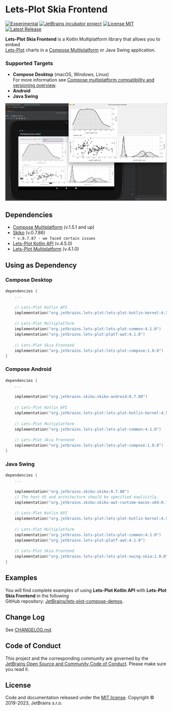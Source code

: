# Lets-Plot Skia Frontend

[![Experimental](https://kotl.in/badges/experimental.svg)](https://kotlinlang.org/docs/components-stability.html)
[![JetBrains incubator project](https://jb.gg/badges/incubator.svg)](https://confluence.jetbrains.com/display/ALL/JetBrains+on+GitHub)
[![License MIT](https://img.shields.io/badge/License-MIT-yellow.svg)](https://raw.githubusercontent.com/JetBrains/lets-plot-skia/master/LICENSE)
[![Latest Release](https://img.shields.io/github/v/release/JetBrains/lets-plot-skia)](https://github.com/JetBrains/lets-plot-skia/releases/latest)

**Lets-Plot Skia Frontend** is a Kotlin Multiplatform library that allows you to embed \
[Lets-Plot](https://github.com/JetBrains/lets-plot) charts in a [Compose Multiplatform](https://github.com/JetBrains/compose-multiplatform) or Java Swing application.

### Supported Targets
- **Compose Desktop** (macOS, Windows, Linux)\
  For more information see [Compose multiplatform compatibility and versioning overview](https://github.com/JetBrains/compose-multiplatform/blob/master/VERSIONING.md). 
- **Android**
- **Java Swing**

![Splash](img-2.png)

## Dependencies

- [Compose Multiplatform](https://github.com/JetBrains/compose-multiplatform) (v.1.5.1 and up)
- [Skiko](https://github.com/JetBrains/skiko) (v.0.7.86) \
    `* v.0.7.87 - we faced certain issues`
- [Lets-Plot Kotlin API](https://github.com/JetBrains/lets-plot-kotlin) (v.4.5.0)
- [Lets-Plot Multiplatform](https://github.com/JetBrains/lets-plot) (v.4.1.0)

## Using as Dependency

### Compose Desktop

```kotlin
dependencies {
    ...

    // Lets-Plot Kotlin API 
    implementation("org.jetbrains.lets-plot:lets-plot-kotlin-kernel:4.5.0")

    // Lets-Plot Multiplatform 
    implementation("org.jetbrains.lets-plot:lets-plot-common:4.1.0")
    implementation("org.jetbrains.lets-plot:platf-awt:4.1.0")

    // Lets-Plot Skia Frontend
    implementation("org.jetbrains.lets-plot:lets-plot-compose:1.0.0")
}
```

### Compose Android

```kotlin
dependencies {
    ...

    implementation("org.jetbrains.skiko:skiko-android:0.7.80")

    // Lets-Plot Kotlin API 
    implementation("org.jetbrains.lets-plot:lets-plot-kotlin-kernel:4.5.0")

    // Lets-Plot Multiplatform 
    implementation("org.jetbrains.lets-plot:lets-plot-common:4.1.0")

    // Lets-Plot Skia Frontend
    implementation("org.jetbrains.lets-plot:lets-plot-compose:1.0.0")
}
```

### Java Swing

```kotlin
dependencies {
    ...

    implementation("org.jetbrains.skiko:skiko:0.7.80")
    // The host OS and architecture should be specified explicitly.
    implementation("org.jetbrains.skiko:skiko-awt-runtime-macos-x64:0.7.80")

    // Lets-Plot Kotlin API 
    implementation("org.jetbrains.lets-plot:lets-plot-kotlin-kernel:4.5.0")

    // Lets-Plot Multiplatform 
    implementation("org.jetbrains.lets-plot:lets-plot-common:4.1.0")
    implementation("org.jetbrains.lets-plot:platf-awt:4.1.0")

    // Lets-Plot Skia Frontend
    implementation("org.jetbrains.lets-plot:lets-plot-swing-skia:1.0.0")
}
```

## Examples

You will find complete examples of using **Lets-Plot Kotlin API** with **Lets-Plot Skia Frontend** in the following\
GitHub repository: [JetBrains/lets-plot-compose-demos](https://github.com/JetBrains/lets-plot-compose-demos).

## Change Log

See [CHANGELOG.md](https://github.com/JetBrains/lets-plot-skia/blob/master/CHANGELOG.md).

## Code of Conduct

This project and the corresponding community are governed by the
[JetBrains Open Source and Community Code of Conduct](https://confluence.jetbrains.com/display/ALL/JetBrains+Open+Source+and+Community+Code+of+Conduct).
Please make sure you read it.

## License

Code and documentation released under
the [MIT license](https://github.com/JetBrains/lets-plot-skia/blob/master/LICENSE).
Copyright © 2019-2023, JetBrains s.r.o.
